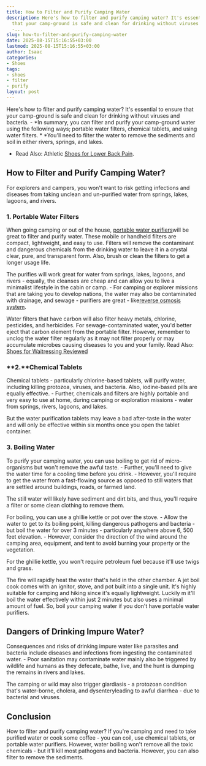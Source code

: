 ```yaml
---
title: How to Filter and Purify Camping Water
description: Here's how to filter and purify camping water? It's essential to ensure
  that your camp-ground is safe and clean for drinking without viruses and bacteria.
  -...
slug: how-to-filter-and-purify-camping-water
date: 2025-08-15T15:16:55+03:00
lastmod: 2025-08-15T15:16:55+03:00
author: Isaac
categories:
- Shoes
tags:
- shoes
- filter
- purify
layout: post
---
```

Here's how to filter and purify camping water? It's essential to ensure that your camp-ground is safe and clean for drinking without viruses and bacteria. - *In summary, you can filter and purify your camp-ground water using the following ways; portable water filters, chemical tablets, and using water filters. * *You'll need to filter the water to remove the sediments and soil in either rivers, springs, and lakes.

* Read Also: Athletic [Shoes for Lower Back Pain](https://pestpolicy.com/best-athletic-shoes-for-lower-back-pain/).

##  How to Filter and Purify Camping Water?

For explorers and campers, you won't want to risk getting infections and diseases from taking unclean and un-purified water from springs, lakes, lagoons, and rivers.

###  **1. Portable Water Filters**

When going camping or out of the house, [portable water purifiers](https://upurifywater.com/best-portable-water-purifier/)will be great to filter and purify water. These mobile or handheld filters are compact, lightweight, and easy to use. Filters will remove the contaminant and dangerous chemicals from the drinking water to leave it in a crystal clear, pure, and transparent form. Also, brush or clean the filters to get a longer usage life.

The purifies will work great for water from springs, lakes, lagoons, and rivers - equally, the cleanses are cheap and can allow you to live a minimalist lifestyle in the cabin or camp. - For camping or explorer missions that are taking you to develop nations, the water may also be contaminated with drainage, and sewage - purifiers are great - like[reverse osmosis system](https://pestpolicy.com/best-reverse-osmosis-systems/).

Water filters that have carbon will also filter heavy metals, chlorine, pesticides, and herbicides. For sewage-contaminated water, you'd better eject that carbon element from the portable filter. However, remember to unclog the water filter regularly as it may not filter properly or may accumulate microbes causing diseases to you and your family. Read Also: [Shoes for Waitressing Reviewed](https://pestpolicy.com/best-shoes-for-waitressing/)

###  **2.****Chemical Tablets**

Chemical tablets - particularly chlorine-based tablets, will purify water, including killing protozoa, viruses, and bacteria. Also, iodine-based pills are equally effective. - Further, chemicals and filters are highly portable and very easy to use at home, during camping or exploration missions - water from springs, rivers, lagoons, and lakes.

But the water purification tablets may leave a bad after-taste in the water and will only be effective within six months once you open the tablet container.

###  **3. Boiling Water**

To purify your camping water, you can use boiling to get rid of micro-organisms but won't remove the awful taste. - Further, you'll need to give the water time for a cooling time before you drink. - However, you'll require to get the water from a fast-flowing source as opposed to still waters that are settled around buildings, roads, or farmed land.

The still water will likely have sediment and dirt bits, and thus, you'll require a filter or some clean clothing to remove them.

For boiling, you can use a ghillie kettle or pot over the stove. - Allow the water to get to its boiling point, killing dangerous pathogens and bacteria - but boil the water for over 3 minutes - particularly anywhere above 6, 500 feet elevation. - However, consider the direction of the wind around the camping area, equipment, and tent to avoid burning your property or the vegetation.

For the ghillie kettle, you won't require petroleum fuel because it'll use twigs and grass.

The fire will rapidly heat the water that's held in the other chamber. A jet boil cook comes with an ignitor, stove, and pot built into a single unit. It's highly suitable for camping and hiking since it's equally lightweight. Luckily m it'll boil the water effectively within just 2 minutes but also uses a minimal amount of fuel. So, boil your camping water if you don't have portable water purifiers.

##  Dangers of Drinking Impure Water?

Consequences and risks of drinking impure water like parasites and bacteria include diseases and infections from ingesting the contaminated water. - Poor sanitation may contaminate water mainly also be triggered by wildlife and humans as they defecate, bathe, live, and the hunt is dumping the remains in rivers and lakes.

The camping or wild may also trigger giardiasis - a protozoan condition that's water-borne, cholera, and dysenteryleading to awful diarrhea - due to bacterial and viruses.

##  Conclusion

How to filter and purify camping water? If you're camping and need to take purified water or cook some coffee - you can coil, use chemical tablets, or portable water purifiers. However, water boiling won't remove all the toxic chemicals - but it'll kill most pathogens and bacteria. However, you can also filter to remove the sediments.
